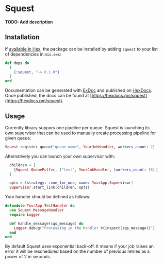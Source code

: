 # Squest

**TODO: Add description**

## Installation

If [available in Hex](https://hex.pm/docs/publish), the package can be installed
by adding `squest` to your list of dependencies in `mix.exs`:

```elixir
def deps do
  [
    {:squest, "~> 0.1.0"}
  ]
end
```

Documentation can be generated with [ExDoc](https://github.com/elixir-lang/ex_doc)
and published on [HexDocs](https://hexdocs.pm). Once published, the docs can
be found at [https://hexdocs.pm/squest](https://hexdocs.pm/squest).

## Usage

Currently library suppors one pipeline per queue.
Squest is launching its own supervisor that can be used to manually create processing pipeline for
given queue:

```elixir
Squest.register_queue("queue_name", YourJobHandler, workers_count: 2)
```

Alternatively you can launch your own supervisor with:

```elixir
  children = [
    {Squest.QueuePoller, ["test", YourJobHandler, [workers_count: 10]]},
  ]

  opts = [strategy: :one_for_one, name: YourApp.Supervisor]
  Supervisor.start_link(children, opts)
```

Your handler should be defined as follows:

```elixir
defmodule YourApp.TestHandler do
  use Squest.MessageHandler
  require Logger

  def handle_message(sqs_message) do
    Logger.debug("Processing in the handler #{inspect(sqs_message)}")
  end
end
```

By default Squest uses exponential back-off. It means if your job raises an error it will be
rescheduled based on the number of previous retries as a power of 2 in seconds.







